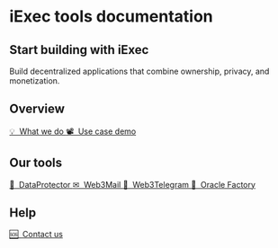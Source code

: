 # iExec tools documentation

## Start building with iExec

Build decentralized applications that combine ownership, privacy, and
monetization.

## Overview

<a href="./overview/whatWeDo" class="link-for-home">
  💡 &nbsp;What we do
</a>

<a href="./overview/useCaseDemo" class="link-for-home">
  📽 &nbsp;Use case demo
</a>

## Our tools

<a href="./tools/dataProtector" class="link-for-home">
  🔐 &nbsp;DataProtector
</a>

<a href="./tools/web3mail" class="link-for-home">
  ✉ &nbsp;Web3Mail
</a>

<a href="./tools/web3telegram" class="link-for-home">
  🐳 &nbsp;Web3Telegram
</a>

<a href="./tools/oracleFactory" class="link-for-home">
  🧙 &nbsp;Oracle Factory
</a>

## Help

<a href="./help/contact-us" class="link-for-home">
  🆘 &nbsp;Contact us
</a>
